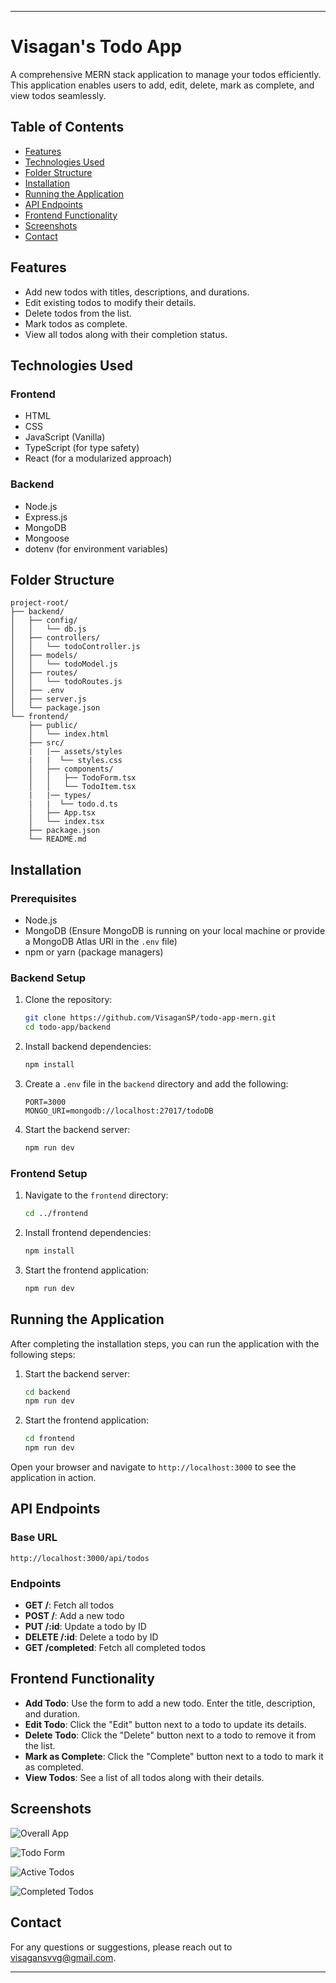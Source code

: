 
---

# Visagan's Todo App

A comprehensive MERN stack application to manage your todos efficiently. This application enables users to add, edit, delete, mark as complete, and view todos seamlessly.

## Table of Contents

- [Features](#features)
- [Technologies Used](#technologies-used)
- [Folder Structure](#folder-structure)
- [Installation](#installation)
- [Running the Application](#running-the-application)
- [API Endpoints](#api-endpoints)
- [Frontend Functionality](#frontend-functionality)
- [Screenshots](#screenshots)
- [Contact](#contact)

## Features

- Add new todos with titles, descriptions, and durations.
- Edit existing todos to modify their details.
- Delete todos from the list.
- Mark todos as complete.
- View all todos along with their completion status.

## Technologies Used

### Frontend

- HTML
- CSS
- JavaScript (Vanilla)
- TypeScript (for type safety)
- React (for a modularized approach)

### Backend

- Node.js
- Express.js
- MongoDB
- Mongoose
- dotenv (for environment variables)

## Folder Structure

```
project-root/
├── backend/
│   ├── config/
│   │   └── db.js
│   ├── controllers/
│   │   └── todoController.js
│   ├── models/
│   │   └── todoModel.js
│   ├── routes/
│   │   └── todoRoutes.js
│   ├── .env
│   ├── server.js
│   └── package.json
└── frontend/
    ├── public/
    │   └── index.html
    ├── src/
    |   |── assets/styles
    |   |  └── styles.css
    │   ├── components/
    │   │   ├── TodoForm.tsx
    │   │   └── TodoItem.tsx
    |   |── types/
    |   |  └── todo.d.ts
    │   ├── App.tsx
    │   └── index.tsx
    ├── package.json
    └── README.md
```

## Installation

### Prerequisites

- Node.js
- MongoDB (Ensure MongoDB is running on your local machine or provide a MongoDB Atlas URI in the `.env` file)
- npm or yarn (package managers)

### Backend Setup

1. Clone the repository:
   ```bash
   git clone https://github.com/VisaganSP/todo-app-mern.git
   cd todo-app/backend
   ```

2. Install backend dependencies:
   ```bash
   npm install
   ```

3. Create a `.env` file in the `backend` directory and add the following:
   ```plaintext
   PORT=3000
   MONGO_URI=mongodb://localhost:27017/todoDB
   ```

4. Start the backend server:
   ```bash
   npm run dev
   ```

### Frontend Setup

1. Navigate to the `frontend` directory:
   ```bash
   cd ../frontend
   ```

2. Install frontend dependencies:
   ```bash
   npm install
   ```

3. Start the frontend application:
   ```bash
   npm run dev
   ```

## Running the Application

After completing the installation steps, you can run the application with the following steps:

1. Start the backend server:
   ```bash
   cd backend
   npm run dev
   ```

2. Start the frontend application:
   ```bash
   cd frontend
   npm run dev
   ```

Open your browser and navigate to `http://localhost:3000` to see the application in action.

## API Endpoints

### Base URL

`http://localhost:3000/api/todos`

### Endpoints

- **GET /**: Fetch all todos
- **POST /**: Add a new todo
- **PUT /:id**: Update a todo by ID
- **DELETE /:id**: Delete a todo by ID
- **GET /completed**: Fetch all completed todos

## Frontend Functionality

- **Add Todo**: Use the form to add a new todo. Enter the title, description, and duration.
- **Edit Todo**: Click the "Edit" button next to a todo to update its details.
- **Delete Todo**: Click the "Delete" button next to a todo to remove it from the list.
- **Mark as Complete**: Click the "Complete" button next to a todo to mark it as completed.
- **View Todos**: See a list of all todos along with their details.

## Screenshots

![Overall App](./frontend/screenshots/overall-app.png)

![Todo Form](./frontend/screenshots/todo-form.png)

![Active Todos](./frontend/screenshots/active-todos-list.png)

![Completed Todos](./frontend/screenshots/completed-todos-list.png)

## Contact

For any questions or suggestions, please reach out to [visagansvvg@gmail.com](mailto:visagansvvg@gmail.com).

---